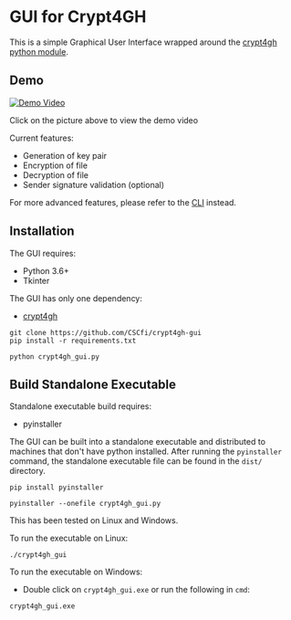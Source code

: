 # GUI for Crypt4GH

This is a simple Graphical User Interface wrapped around the [crypt4gh python module](https://github.com/EGA-archive/crypt4gh).

## Demo
[![Demo Video](https://kannu.csc.fi/apps/files_sharing/publicpreview/4fx4MiMjpRdXc2x?x=1914&y=531&a=true&file=crypt4gh-gui-video-thumbnail.jpg)](https://kannu.csc.fi/s/kYYW64PPaeccEnY)

Click on the picture above to view the demo video

Current features:
- Generation of key pair
- Encryption of file
- Decryption of file
- Sender signature validation (optional)

For more advanced features, please refer to the [CLI](https://github.com/EGA-archive/crypt4gh#usage) instead.

## Installation

The GUI requires:
- Python 3.6+
- Tkinter

The GUI has only one dependency:
- [crypt4gh](https://github.com/EGA-archive/crypt4gh)

```
git clone https://github.com/CSCfi/crypt4gh-gui
pip install -r requirements.txt

python crypt4gh_gui.py
```

## Build Standalone Executable

Standalone executable build requires:
- pyinstaller

The GUI can be built into a standalone executable and distributed to machines that don't have python installed. After running the `pyinstaller` command, the standalone executable file can be found in the `dist/` directory.

```
pip install pyinstaller

pyinstaller --onefile crypt4gh_gui.py
```

This has been tested on Linux and Windows.

To run the executable on Linux:
```
./crypt4gh_gui
```

To run the executable on Windows:
- Double click on `crypt4gh_gui.exe` or run the following in `cmd`:
```
crypt4gh_gui.exe
```
